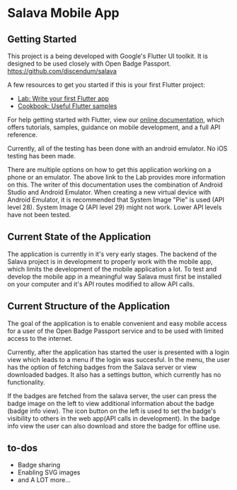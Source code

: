 # Salava Mobile App

## Getting Started

This project is a being developed with Google's Flutter UI toolkit.
It is designed to be used closely with Open Badge Passport. https://github.com/discendum/salava

A few resources to get you started if this is your first Flutter project:

- [Lab: Write your first Flutter app](https://flutter.dev/docs/get-started/codelab)
- [Cookbook: Useful Flutter samples](https://flutter.dev/docs/cookbook)

For help getting started with Flutter, view our 
[online documentation](https://flutter.dev/docs), which offers tutorials, 
samples, guidance on mobile development, and a full API reference.

Currently, all of the testing has been done with an android emulator.
No iOS testing has been made.

There are multiple options on how to get this application working on a phone or an emulator. The above link to
the Lab provides more information on this.
The writer of this documentation uses the combination of Android Studio and Android Emulator.
When creating a new virtual device with Android Emulator, it is recommended that System Image "Pie"
is used (API level 28). System Image Q (API level 29) might not work. Lower API levels have not been tested.

## Current State of the Application

The application is currently in it's very early stages. The backend of the Salava project is in development to
properly work with the mobile app, which limits the development of the mobile application a lot.
To test and develop the mobile app in a meaningful way Salava must first be installed on your computer
and it's API routes modified to allow API calls.

## Current Structure of the Application

The goal of the application is to enable convenient and easy mobile access for a user of the
Open Badge Passport service and to be used with limited access to the internet.

Currently, after the application has started the user is presented with a login view which leads to
a menu if the login was succesful. In the menu, the user has the option of fetching badges from the Salava server
or view downloaded badges. It also has a settings button, which currently has no functionality.

If the badges are fetched from the salava server, the user can press the badge image on the left to view additional
information about the badge (badge info view). The icon button on the left is used to set the badge's visibility to others in the
web app(API calls in development). In the badge info view the user can also download and store the badge for offline use.

## to-dos

- Badge sharing
- Enabling SVG images
- and A LOT more...






